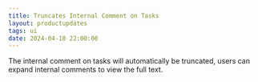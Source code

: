 ```yaml
---
title: Truncates Internal Comment on Tasks
layout: productupdates
tags: ui
date: 2024-04-10 22:00:00
---
```

The internal comment on tasks will automatically be truncated, users can expand internal comments to view the full text.
